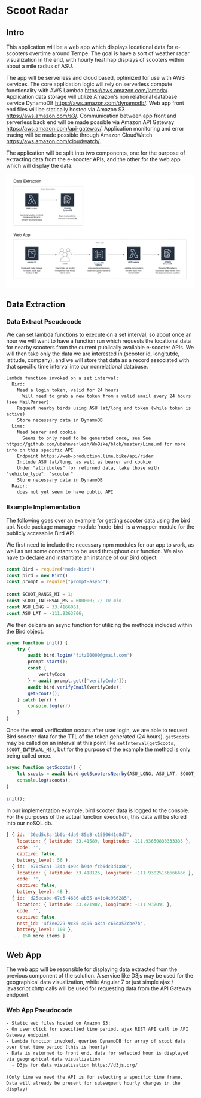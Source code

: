 <!-- markdownlint-disable MD034 -->

# Scoot Radar #

## Intro ##

This application will be a web app which displays locational data for e-scooters overtime around Tempe. The goal is have a sort of weather radar visualization in the end, with hourly heatmap displays of scooters within about a mile radius of ASU.  

The app will be serverless and cloud based, optimized for use with AWS services. The core application logic will rely on serverless compute functionality with AWS Lambda https://aws.amazon.com/lambda/. Application data storage will utilize Amazon's non relational database service DynamoDB https://aws.amazon.com/dynamodb/. Web app front end files will be statically hosted via Amazon S3 https://aws.amazon.com/s3/. Communication between app front and serverless back end will be made possible via Amazon API Gateway https://aws.amazon.com/api-gateway/. Application monitoring and error tracing will be made possible through Amazon CloudWatch https://aws.amazon.com/cloudwatch/.  

The application will be split into two components, one for the purpose of extracting data from the e-scooter APIs, and the other for the web app which will display the data.  

![application architectural diagram](./assets/app-architecture-light.png)

## Data Extraction ##

### Data Extract Pseudocode ###

We can set lambda functions to execute on a set interval, so about once an hour we will want to have a function run which requests the locational data for nearby scooters from the current publically available e-scooter APIs. We will then take only the data we are interested in (scooter id, longitutde, latitude, company), and we will store that data as a record associated with that specific time interval into our nonrelational database.

```text
Lambda function invoked on a set interval:
  Bird:
    Need a login token, valid for 24 hours
      Will need to grab a new token from a valid email every 24 hours (see MailParser)
    Request nearby birds using ASU lat/long and token (while token is active)
    Store necessary data in DynamoDB
  Lime:
    Need bearer and cookie
      Seems to only need to be generated once, see See https://github.com/ubahnverleih/WoBike/blob/master/Lime.md for more info on this specific API
    Endpoint https://web-production.lime.bike/api/rider
    Include ASU lat/long, as well as bearer and cookie
    Under "attributes" for returned data, take those with "vehicle_type": "scooter"
    Store necessary data in DynamoDB
  Razor:
    does not yet seem to have public API
```

### Example Implementation ###

The following goes over an example for getting scooter data using the bird api. Node package manager module 'node-bird' is a wrapper module for the publicly accessbile Bird API.  

We first need to include the necessary npm modules for our app to work, as well as set some constants to be used throughout our function. We also have to declare and instantiate an instance of our Bird object.

``` js
const Bird = require('node-bird')
const bird = new Bird()
const prompt = require("prompt-async");

const SCOOT_RANGE_MI = 1;
const SCOOT_INTERVAL_MS = 600000; // 10 min
const ASU_LONG = 33.4166061;
const ASU_LAT = -111.9363706;
```

We then delcare an async function for utilizing the methods included within the Bird object.

``` js
async function init() {
    try {
        await bird.login('fitz00000@gmail.com')
        prompt.start();
        const {
            verifyCode
        } = await prompt.get(['verifyCode']);
        await bird.verifyEmail(verifyCode);
        getScoots();
    } catch (err) {
        console.log(err)
    }
}
```

Once the email verification occurs after user login, we are able to request Bird scooter data for the TTL of the token generated (24 hours). `getScoots` may be called on an interval at this point like `setInterval(getScoots, SCOOT_INTERVAL_MS)`, but for the purpose of the example the method is only being called once.

``` js
async function getScoots() {
    let scoots = await bird.getScootersNearby(ASU_LONG, ASU_LAT, SCOOT_RANGE_MI);
    console.log(scoots);
}

init();
```

In our implementation example, bird scooter data is logged to the console. For the purposes of the actual function execution, this data will be stored into our noSQL db.

``` js
[ { id: '36ed5c8a-1b0b-4da9-85e8-c1560641e8d7',
    location: { latitude: 33.41589, longitude: -111.93650833333335 },
    code: '',
    captive: false,
    battery_level: 56 },
  { id: 'e70c5ca1-134b-4e9c-b94e-fcb6dc3d4a86',
    location: { latitude: 33.418125, longitude: -111.93025166666666 },
    code: '',
    captive: false,
    battery_level: 48 },
  { id: 'd25ecabe-67e5-4686-ab85-a41c4c966285',
    location: { latitude: 33.421902, longitude: -111.937091 },
    code: '',
    captive: false,
    nest_id: '4f3ee229-9c85-4496-a8ca-c66da53cbe7b',
    battery_level: 100 },
  ... 150 more items ]
```

## Web App ##

The web app will be resonsible for displaying data extracted from the previous component of the solution. A service like D3js may be used for the geographical data visualization, while Angular 7 or just simple ajax / javascript xhttp calls will be used for requesting data from the API Gateway endpoint.

### Web App Pseudocode ###

``` text
- Static web files hosted on Amazon S3:
- On user click for specified time period, ajax REST API call to API Gateway endpoint
- Lambda function invoked, queries DynamoDB for array of scoot data over that time period (this is hourly)
- Data is returned to front end, data for selected hour is displayed via geographical data visualization
  - D3js for data visualization https://d3js.org/

(Only time we need the API is for selecting a specific time frame. Data will already be present for subsequent hourly changes in the display)
```